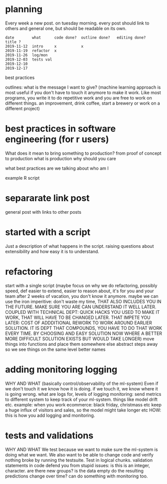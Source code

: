 # planning

Every week a new post. on tuesday morning. 
every post should link to others and general one, but should be readable on its own.

```
date        what      code done?  outline done?   editing done?   title ?
2019-11-12  intro     x           x
2019-11-19  refactor  x           
2019-11-26  log/mon   
2019-12-03  tests val 
2019-12-10
2019-12-17
```

best practices



outlines: what is the message I want to give?
(machine learning approach is most useful if you don't have to touch it
anymore to make it work. Like most programs, you write it to do repetitive work and
you are free to work on different things. an improvement, drink coffee, start a brewery or work on 
a different project)

# best practices in software engineering (for r users)
What does it mean to bring something to production?
from proof of concept to production
what is production
why should you care


what best practices are we talking about
who am I 

example R script 

# separarate link post
general post with links to other posts


# started with a script 
Just a description of what happens in the script.
raising questions about extensibility and how easy it is to understand.

# refactoring
start with a single script 
(maybe focus on why we do refactoring, possibly speed, def easier to extend, easier to reason about,
it's for you and your team after 2 weeks of vacation, you don't know it anymore.
maybe we can use the iron imperitive: don't waste my time, THAT ALSO INCLUDES YOU IN THE FUTURE. MAKE SURE YOU ARE CAN UNDERSTAND IT WELL LATER. COUPLED WITH TECHNICAL DEPT: QUICK HACKS YOU USED TO MAKE IT WORK, THAT WILL HAVE TO BE CHANGED LATER. THAT IMPETE YOU LATER: COST OF ADDDITIONAL REWORK TO WORK AROUND EARLIER SOLUTION. IT IS DEPT THAT COMPOUNDS, YOU HAVE TO DO THAT WORK EVERY TIME. BY CHOOSING AND EASY SOLUTION NOW WHERE A BETTER MORE DIFFICULT SOLUTION EXISTS BUT WOULD TAKE LONGER)
move things into functions and place them somewhere else
abstract steps away so we see things on the same level
better names


# adding monitoring logging
WHY AND WHAT
(basically control/observability of the ml-system) Even if we don't touch it
we know how it is doing. if we touch it, we know where it is going wrong.
what are logs for, levels of logging
monitoring: send metrics to different system to keep track of your ml-system.
things like model drift etc. example: when you work ecommerce: black friday, christmass etc 
keep a huge influx of visitors and sales, so the model might take longer etc
HOW: this is how you add logging and monitoring. 

# tests and validations
WHY AND WHAT
We test because we want to make sure the ml-system is doing what we want.
We also want to be able to change code and verify nothing broke by running 
the testsuite. 
Test in logical chunks.
validation statements in code defend you from stupid issues:
is this is an integer, character. are there new groups? is the data empty
do the resulting predictions change over time?
can do something with monitoring too.
